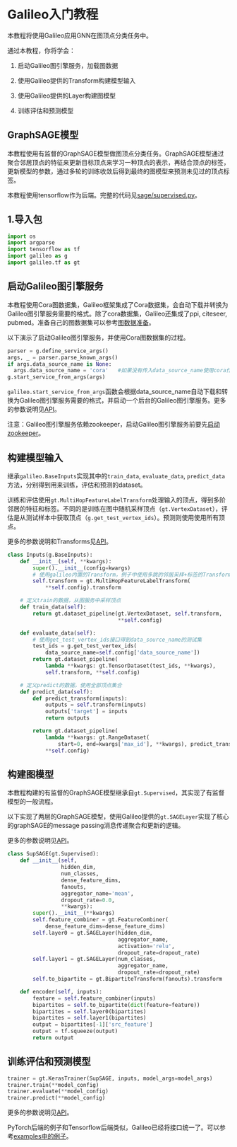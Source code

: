 # Galileo入门教程

本教程将使用Galileo应用GNN在图顶点分类任务中。

通过本教程，你将学会：

1. 启动Galileo图引擎服务，加载图数据

2. 使用Galileo提供的Transform构建模型输入

3. 使用Galileo提供的Layer构建图模型

4. 训练评估和预测模型

## GraphSAGE模型

本教程使用有监督的GraphSAGE模型做图顶点分类任务。GraphSAGE模型通过聚合邻居顶点的特征来更新目标顶点来学习一种顶点的表示，再结合顶点的标签，更新模型的参数，通过多轮的训练收敛后得到最终的图模型来预测未见过的顶点标签。

本教程使用tensorflow作为后端。完整的代码见[sage/supervised.py](../examples/tf/sage/supervised.py)。

## 1.导入包

```python
import os
import argparse
import tensorflow as tf
import galileo as g
import galileo.tf as gt
```

## 启动Galileo图引擎服务

本教程使用Cora图数据集，Galileo框架集成了Cora数据集，会自动下载并转换为Galileo图引擎服务需要的格式。除了cora数据集，Galileo还集成了ppi, citeseer, pubmed。准备自己的图数据集可以参考[图数据准备](data_prepare.md)。

以下演示了启动Galileo图引擎服务，并使用Cora图数据集的过程。

```python
parser = g.define_service_args()
args, _ = parser.parse_known_args()
if args.data_source_name is None:
  args.data_source_name = 'cora'   #如果没有传入data_source_name使用cora作为默认
g.start_service_from_args(args)
```

`galileo.start_service_from_args`函数会根据data_source_name自动下载和转换为Galileo图引擎服务需要的格式，并启动一个后台的Galileo图引擎服务。更多的参数说明见[API](api.md)。

注意：Galileo图引擎服务依赖zookeeper，启动Galileo图引擎服务前要先[启动zookeeper](../examples/README.md#运行例子)。

## 构建模型输入

继承`galileo.BaseInputs`实现其中的`train_data`, `evaluate_data`, `predict_data`方法，分别得到用来训练，评估和预测的dataset。

训练和评估使用`gt.MultiHopFeatureLabelTransform`处理输入的顶点，得到多阶邻居的特征和标签。不同的是训练在图中随机采样顶点（`gt.VertexDataset`），评估是从测试样本中获取顶点（`g.get_test_vertex_ids`）。预测则使用使用所有顶点。

更多的参数说明和Transforms见[API](api.md#galileobasetransform)。

```python
class Inputs(g.BaseInputs):
    def __init__(self, **kwargs):
        super().__init__(config=kwargs)
        # 使用galileo内置的Transform，例子中使用多跳的邻居采样+标签的Transform
        self.transform = gt.MultiHopFeatureLabelTransform(
            **self.config).transform

    # 定义train的数据，从图服务中采样顶点
    def train_data(self):
        return gt.dataset_pipeline(gt.VertexDataset, self.transform,
                                   **self.config)

    def evaluate_data(self):
        # 使用get_test_vertex_ids接口得到data_source_name的测试集
        test_ids = g.get_test_vertex_ids(
            data_source_name=self.config['data_source_name'])
        return gt.dataset_pipeline(
            lambda **kwargs: gt.TensorDataset(test_ids, **kwargs),
            self.transform, **self.config)

    # 定义predict的数据，使用全部顶点集合
    def predict_data(self):
        def predict_transform(inputs):
            outputs = self.transform(inputs)
            outputs['target'] = inputs
            return outputs

        return gt.dataset_pipeline(
            lambda **kwargs: gt.RangeDataset(
                start=0, end=kwargs['max_id'], **kwargs), predict_transform,
            **self.config)
```

## 构建图模型

本教程构建的有监督的GraphSAGE模型继承自`gt.Supervised`，其实现了有监督模型的一般流程。

以下实现了两层的GraphSAGE模型，使用Galileo提供的`gt.SAGELayer`实现了核心的graphSAGE的message passing消息传递聚合和更新的逻辑。

更多的参数说明见[API](api.md)。

```python
class SupSAGE(gt.Supervised):
    def __init__(self,
                 hidden_dim,
                 num_classes,
                 dense_feature_dims,
                 fanouts,
                 aggregator_name='mean',
                 dropout_rate=0.0,
                 **kwargs):
        super().__init__(**kwargs)
        self.feature_combiner = gt.FeatureCombiner(
            dense_feature_dims=dense_feature_dims)
        self.layer0 = gt.SAGELayer(hidden_dim,
                                   aggregator_name,
                                   activation='relu',
                                   dropout_rate=dropout_rate)
        self.layer1 = gt.SAGELayer(num_classes,
                                   aggregator_name,
                                   dropout_rate=dropout_rate)
        self.to_bipartite = gt.BipartiteTransform(fanouts).transform

    def encoder(self, inputs):
        feature = self.feature_combiner(inputs)
        bipartites = self.to_bipartite(dict(feature=feature))
        bipartites = self.layer0(bipartites)
        bipartites = self.layer1(bipartites)
        output = bipartites[-1]['src_feature']
        output = tf.squeeze(output)
        return output
```

## 训练评估和预测模型

```python
trainer = gt.KerasTrainer(SupSAGE, inputs, model_args=model_args)
trainer.train(**model_config)
trainer.evaluate(**model_config)
trainer.predict(**model_config)
```

更多的参数说明见[API](api.md)。

PyTorch后端的例子和Tensorflow后端类似，Galileo已经将接口统一了。可以参考[examples中的例子](../examples/README.md)。


